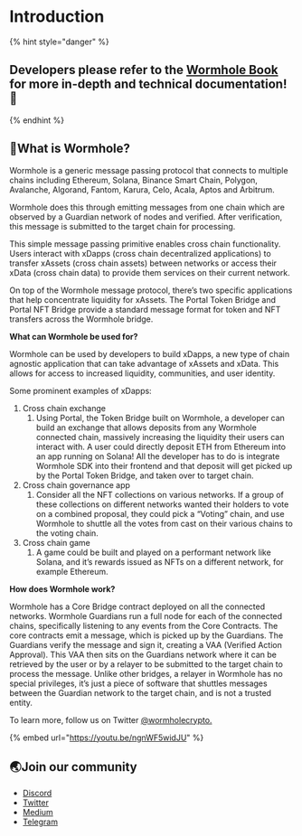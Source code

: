 # Introduction

{% hint style="danger" %}
## Developers please refer to the [Wormhole Book](https://book.wormhole.com) for more in-depth and technical documentation! :book:
{% endhint %}


## 📖What is Wormhole?

Wormhole is a generic message passing protocol that connects to multiple chains including Ethereum, Solana, Binance Smart Chain, Polygon, Avalanche, Algorand, Fantom, Karura, Celo, Acala, Aptos and Arbitrum.

Wormhole does this through emitting messages from one chain which are observed by a Guardian network of nodes and verified. After verification, this message is submitted to the target chain for processing.

This simple message passing primitive enables cross chain functionality. Users interact with xDapps (cross chain decentralized applications) to transfer xAssets (cross chain assets) between networks or access their xData (cross chain data) to provide them services on their current network.

On top of the Wormhole message protocol, there’s two specific applications that help concentrate liquidity for xAssets. The Portal Token Bridge and Portal NFT Bridge provide a standard message format for token and NFT transfers across the Wormhole bridge.

**What can Wormhole be used for?**

Wormhole can be used by developers to build xDapps, a new type of chain agnostic application that can take advantage of xAssets and xData. This allows for access to increased liquidity, communities, and user identity.

Some prominent examples of xDapps:

1. Cross chain exchange
   1. Using Portal, the Token Bridge built on Wormhole, a developer can build an exchange that allows deposits from any Wormhole connected chain, massively increasing the liquidity their users can interact with. A user could directly deposit ETH from Ethereum into an app running on Solana! All the developer has to do is integrate Wormhole SDK into their frontend and that deposit will get picked up by the Portal Token Bridge, and taken over to target chain.
2. Cross chain governance app
   1. Consider all the NFT collections on various networks. If a group of these collections on different networks wanted their holders to vote on a combined proposal, they could pick a “Voting” chain, and use Wormhole to shuttle all the votes from cast on their various chains to the voting chain.
3. Cross chain game
   1. A game could be built and played on a performant network like Solana, and it’s rewards issued as NFTs on a different network, for example Ethereum.

**How does Wormhole work?**

Wormhole has a Core Bridge contract deployed on all the connected networks. Wormhole Guardians run a full node for each of the connected chains, specifically listening to any events from the Core Contracts. The core contracts emit a message, which is picked up by the Guardians. The Guardians verify the message and sign it, creating a VAA (Verified Action Approval). This VAA then sits on the Guardians network where it can be retrieved by the user or by a relayer to be submitted to the target chain to process the message. Unlike other bridges, a relayer in Wormhole has no special privileges, it’s just a piece of software that shuttles messages between the Guardian network to the target chain, and is not a trusted entity.

To learn more, follow us on Twitter [@wormholecrypto.](https://twitter.com/wormholecrypto)

{% embed url="https://youtu.be/ngnWF5widJU" %}

## 🌏Join our community

* [Discord](https://discord.gg/hJfuptmg6b)
* [Twitter](https://twitter.com/wormholecrypto)
* [Medium ](https://wormholecrypto.medium.com/)
* [Telegram ](https://t.me/wormholecrypto)

